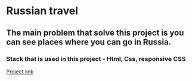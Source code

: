 # Russian travel

## The main problem that solve this project is you can see places where you can go in Russia.
### Stack that is used in this project - Html, Css, responsive CSS

[Project link](https://alekseisanatov.github.io/russian-travel/)


